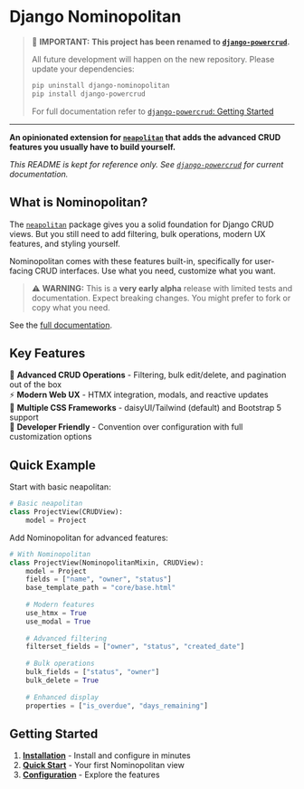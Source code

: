 # Django Nominopolitan

> 📢 **IMPORTANT:**
> **This project has been renamed to [`django-powercrud`](https://github.com/doctor-cornelius/django-powercrud).**
> 
> All future development will happen on the new repository. Please update your dependencies:
> ```bash
> pip uninstall django-nominopolitan
> pip install django-powercrud
> ```
> For full documentation refer to [`django-powercrud`: Getting Started](https://doctor-cornelius.github.io/django-powercrud/getting_started/)


---

**An opinionated extension for [`neapolitan`](https://github.com/carltongibson/neapolitan) that adds the advanced CRUD features you usually have to build yourself.**

*This README is kept for reference only. See [`django-powercrud`](https://github.com/doctor-cornelius/django-powercrud) for current documentation.*

## What is Nominopolitan?

The [`neapolitan`](https://github.com/carltongibson/neapolitan/) package gives you a solid foundation for Django CRUD views. But you still need to add filtering, bulk operations, modern UX features, and styling yourself.

Nominopolitan comes with these features built-in, specifically for user-facing CRUD interfaces. Use what you need, customize what you want.

> ⚠️ **WARNING:** 
> This is a **very early alpha** release with limited tests and documentation. Expect breaking changes. You might prefer to fork or copy what you need.

See the [full documentation](https://doctor-cornelius.github.io/django-nominopolitan/).

## Key Features

🎯 **Advanced CRUD Operations** - Filtering, bulk edit/delete, and pagination out of the box  
⚡ **Modern Web UX** - HTMX integration, modals, and reactive updates  
🎨 **Multiple CSS Frameworks** - daisyUI/Tailwind (default) and Bootstrap 5 support  
🔧 **Developer Friendly** - Convention over configuration with full customization options  

## Quick Example

Start with basic neapolitan:

```python
# Basic neapolitan
class ProjectView(CRUDView):
    model = Project
```

Add Nominopolitan for advanced features:

```python
# With Nominopolitan
class ProjectView(NominopolitanMixin, CRUDView):
    model = Project
    fields = ["name", "owner", "status"]
    base_template_path = "core/base.html"
    
    # Modern features
    use_htmx = True
    use_modal = True
    
    # Advanced filtering
    filterset_fields = ["owner", "status", "created_date"]
    
    # Bulk operations
    bulk_fields = ["status", "owner"]
    bulk_delete = True
    
    # Enhanced display
    properties = ["is_overdue", "days_remaining"]
```

## Getting Started

1. **[Installation](getting_started.md#installation-dependencies)** - Install and configure in minutes
2. **[Quick Start](getting_started.md#quick-start-tutorial)** - Your first Nominopolitan view
3. **[Configuration](configuration/core_config.md)** - Explore the features
